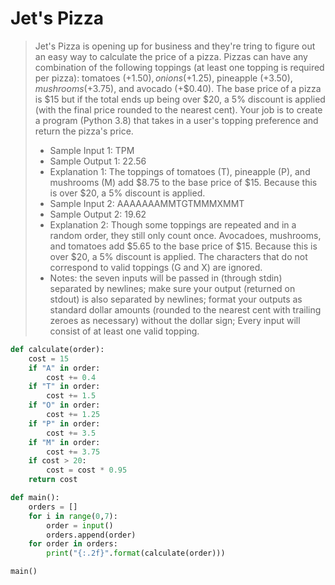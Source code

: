 # Jet's Pizza

> Jet's Pizza is opening up for business and they're tring to figure out an easy way to calculate the price of a pizza. Pizzas can have any combination of the following toppings (at least one topping is required per pizza): tomatoes (+$1.50), onions (+$1.25), pineapple (+$3.50), mushrooms (+$3.75), and avocado (+$0.40). The base price of a pizza is $15 but if the total ends up being over $20, a 5% discount is applied (with the final price rounded to the nearest cent). Your job is to create a program (Python 3.8) that takes in a user's topping preference and return the pizza's price.
> - Sample Input 1: TPM
> - Sample Output 1: 22.56
> - Explanation 1: The toppings of tomatoes (T), pineapple (P), and mushrooms (M) add $8.75 to the base price of $15. Because this is over $20, a 5% discount is applied.
> - Sample Input 2: AAAAAAAMMTGTMMMXMMT
> - Sample Output 2: 19.62
> - Explanation 2: Though some toppings are repeated and in a random order, they still only count once. Avocadoes, mushrooms, and tomatoes add $5.65 to the base price of $15. Because this is over $20, a 5% discount is applied. The characters that do not correspond to valid toppings (G and X) are ignored.
> - Notes: the seven inputs will be passed in (through stdin) separated by newlines; make sure your output (returned on stdout) is also separated by newlines; format your outputs as standard dollar amounts (rounded to the nearest cent with trailing zeroes as necessary) without the dollar sign; Every input will consist of at least one valid topping.

```python
def calculate(order):
	cost = 15
	if "A" in order:
		cost += 0.4
	if "T" in order:
		cost += 1.5
	if "O" in order:
		cost += 1.25
	if "P" in order:
		cost += 3.5
	if "M" in order:
		cost += 3.75
	if cost > 20:
		cost = cost * 0.95
	return cost

def main():
	orders = []
	for i in range(0,7):
		order = input()
		orders.append(order)
	for order in orders:
		print("{:.2f}".format(calculate(order)))

main()
```
